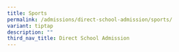 ```yaml
---
title: Sports
permalink: /admissions/direct-school-admission/sports/
variant: tiptap
description: ""
third_nav_title: Direct School Admission
---
```

